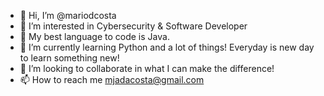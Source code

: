 - 👋 Hi, I’m @mariodcosta
- 👀 I’m interested in Cybersecurity & Software Developer
- 🤙 My best language to code is Java.
- 🌱 I’m currently learning Python and a lot of things! Everyday is new day to learn something new!
- 💞️ I’m looking to collaborate in what I can make the difference!
- 📫 How to reach me mjadacosta@gmail.com

<!---
mariodcosta/mariodcosta is a ✨ special ✨ repository because its `README.md` (this file) appears on your GitHub profile.
You can click the Preview link to take a look at your changes.
--->
